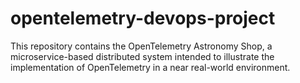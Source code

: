 # opentelemetry-devops-project
This repository contains the OpenTelemetry Astronomy Shop, a microservice-based distributed system intended to illustrate the implementation of OpenTelemetry in a near real-world environment.
